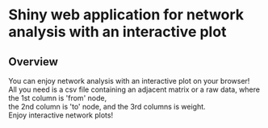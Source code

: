 Shiny web application for network analysis with an interactive plot
======================================================================
## Overview
You can enjoy network analysis with an interactive plot on your browser!<br>
All you need is a csv file containing an adjacent matrix or a raw data, where the 1st column is 'from' node,<br>
the 2nd column is 'to' node, and the 3rd columns is weight.<br>
Enjoy interactive network plots!
